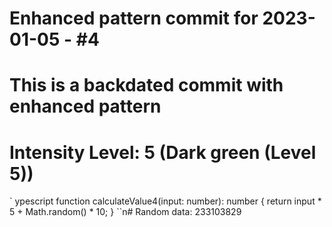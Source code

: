 ﻿# Enhanced pattern commit for 2023-01-05 - #4
# This is a backdated commit with enhanced pattern
# Intensity Level: 5 (Dark green (Level 5))
`	ypescript
function calculateValue4(input: number): number {
    return input * 5 + Math.random() * 10;
}
``n# Random data: 233103829

